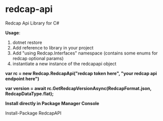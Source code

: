 # redcap-api
Redcap Api Library for C#

__Usage__:

1. dotnet restore
2. Add reference to library in your project
3. Add "using Redcap.Interfaces" namespace (contains some enums for redcap optional params)
4. instantiate a new instance of the redcapapi object

__var rc = new Redcap.RedcapApi("redcap token here", "your redcap api endpoint here")__

__var version = await rc.GetRedcapVersionAsync(RedcapFormat.json, RedcapDataType.flat);__

__Install directly in Package Manager Console__

Install-Package RedcapAPI